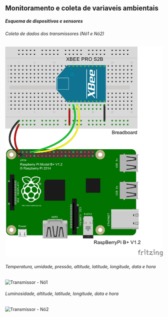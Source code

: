 ## Monitoramento e coleta de variaveis ambientais


##### Esquema de dispositivos e sensores

###### Coleta de dados dos transmissores (Nó1 e Nó2)


![Coordenador](https://github.com/dcmiranda/AmbientALL/blob/master/Coordenador.png)



###### Temperatura, umidade, pressão, altitude, latitude, longitude, data e hora


![Transmissor - Nó1](https://github.com/dcmiranda/AmbientALL/blob/master/Nó1.png)



###### Luminosidade, altitude, latitude, longitude, data e hora


![Transmissor - Nó2](https://github.com/dcmiranda/AmbientALL/blob/master/Nó2.png)
